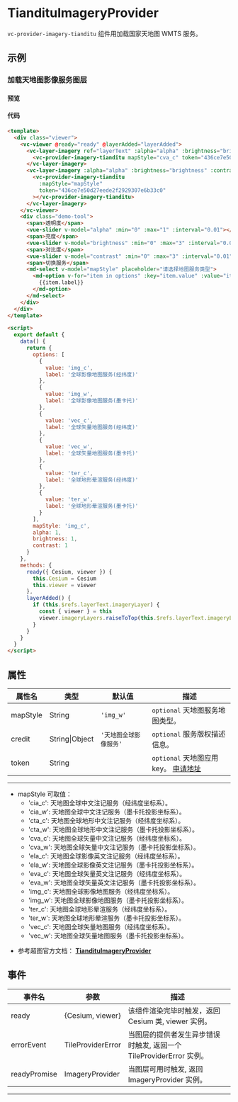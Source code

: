 # TiandituImageryProvider

`vc-provider-imagery-tianditu` 组件用加载国家天地图 WMTS 服务。

## 示例

### 加载天地图影像服务图层

#### 预览

<doc-preview>
  <template>
    <div class="viewer">
      <vc-viewer @ready="ready" @layerAdded="layerAdded">
        <vc-layer-imagery ref="layerText" :alpha="alpha" :brightness="brightness" :contrast="contrast">
          <vc-provider-imagery-tianditu mapStyle="cva_c" token="436ce7e50d27eede2f2929307e6b33c0"></vc-provider-imagery-tianditu>
        </vc-layer-imagery>
        <vc-layer-imagery :alpha="alpha" :brightness="brightness" :contrast="contrast">
          <vc-provider-imagery-tianditu
            :mapStyle="mapStyle"
            token="436ce7e50d27eede2f2929307e6b33c0"
          ></vc-provider-imagery-tianditu>
        </vc-layer-imagery>
      </vc-viewer>
      <div class="demo-tool">
        <span>透明度</span>
        <vue-slider v-model="alpha" :min="0" :max="1" :interval="0.01"></vue-slider>
        <span>亮度</span>
        <vue-slider v-model="brightness" :min="0" :max="3" :interval="0.01"></vue-slider>
        <span>对比度</span>
        <vue-slider v-model="contrast" :min="0" :max="3" :interval="0.01"></vue-slider>
        <span>切换服务</span>
        <md-select v-model="mapStyle" placeholder="请选择地图服务类型">
          <md-option v-for="item in options" :key="item.value" :value="item.value">
            {{item.label}}
          </md-option>
        </md-select>
      </div>
    </div>
  </template>

  <script>
    export default {
      data() {
        return {
          options: [
            {
              value: 'img_c',
              label: '全球影像地图服务(经纬度)'
            },
            {
              value: 'img_w',
              label: '全球影像地图服务(墨卡托)'
            },
            {
              value: 'vec_c',
              label: '全球矢量地图服务(经纬度)'
            },
            {
              value: 'vec_w',
              label: '全球矢量地图服务(墨卡托)'
            },
            {
              value: 'ter_c',
              label: '全球地形晕渲服务(经纬度)'
            },
            {
              value: 'ter_w',
              label: '全球地形晕渲服务(墨卡托)'
            }
          ],
          mapStyle: 'img_c',
          alpha: 1,
          brightness: 1,
          contrast: 1
        }
      },
      methods: {
        ready({ Cesium, viewer }) {
          this.Cesium = Cesium
          this.viewer = viewer
        },
        layerAdded() {
          if (this.$refs.layerText.imageryLayer) {
            const { viewer } = this
            viewer.imageryLayers.raiseToTop(this.$refs.layerText.imageryLayer)
          }
        }
      }
    }
  </script>
</doc-preview>

#### 代码

```html
<template>
  <div class="viewer">
    <vc-viewer @ready="ready" @layerAdded="layerAdded">
      <vc-layer-imagery ref="layerText" :alpha="alpha" :brightness="brightness" :contrast="contrast">
        <vc-provider-imagery-tianditu mapStyle="cva_c" token="436ce7e50d27eede2f2929307e6b33c0"></vc-provider-imagery-tianditu>
      </vc-layer-imagery>
      <vc-layer-imagery :alpha="alpha" :brightness="brightness" :contrast="contrast">
        <vc-provider-imagery-tianditu
          :mapStyle="mapStyle"
          token="436ce7e50d27eede2f2929307e6b33c0"
        ></vc-provider-imagery-tianditu>
      </vc-layer-imagery>
    </vc-viewer>
    <div class="demo-tool">
      <span>透明度</span>
      <vue-slider v-model="alpha" :min="0" :max="1" :interval="0.01"></vue-slider>
      <span>亮度</span>
      <vue-slider v-model="brightness" :min="0" :max="3" :interval="0.01"></vue-slider>
      <span>对比度</span>
      <vue-slider v-model="contrast" :min="0" :max="3" :interval="0.01"></vue-slider>
      <span>切换服务</span>
      <md-select v-model="mapStyle" placeholder="请选择地图服务类型">
        <md-option v-for="item in options" :key="item.value" :value="item.value">
          {{item.label}}
        </md-option>
      </md-select>
    </div>
  </div>
</template>

<script>
  export default {
    data() {
      return {
        options: [
          {
            value: 'img_c',
            label: '全球影像地图服务(经纬度)'
          },
          {
            value: 'img_w',
            label: '全球影像地图服务(墨卡托)'
          },
          {
            value: 'vec_c',
            label: '全球矢量地图服务(经纬度)'
          },
          {
            value: 'vec_w',
            label: '全球矢量地图服务(墨卡托)'
          },
          {
            value: 'ter_c',
            label: '全球地形晕渲服务(经纬度)'
          },
          {
            value: 'ter_w',
            label: '全球地形晕渲服务(墨卡托)'
          }
        ],
        mapStyle: 'img_c',
        alpha: 1,
        brightness: 1,
        contrast: 1
      }
    },
    methods: {
      ready({ Cesium, viewer }) {
        this.Cesium = Cesium
        this.viewer = viewer
      },
      layerAdded() {
        if (this.$refs.layerText.imageryLayer) {
          const { viewer } = this
          viewer.imageryLayers.raiseToTop(this.$refs.layerText.imageryLayer)
        }
      }
    }
  }
</script>
```

## 属性

| 属性名   | 类型           | 默认值                 | 描述                                                                         |
| -------- | -------------- | ---------------------- | ---------------------------------------------------------------------------- |
| mapStyle | String         | `'img_w'`              | `optional` 天地图服务地图类型。                                              |
| credit   | String\|Object | `'天地图全球影像服务'` | `optional` 服务版权描述信息。                                                |
| token    | String         |                        | `optional` 天地图应用 key。 [申请地址](http://lbs.tianditu.gov.cn/home.html) |

---

- mapStyle 可取值：
  - 'cia_c': 天地图全球中文注记服务（经纬度坐标系）。
  - 'cia_w': 天地图全球中文注记服务（墨卡托投影坐标系）。
  - 'cta_c': 天地图全球地形中文注记服务（经纬度坐标系）。
  - 'cta_w': 天地图全球地形中文注记服务（墨卡托投影坐标系）。
  - 'cva_c': 天地图全球矢量中文注记服务（经纬度坐标系）。
  - 'cva_w': 天地图全球矢量中文注记服务（墨卡托投影坐标系）。
  - 'ela_c': 天地图全球影像英文注记服务（经纬度坐标系）。
  - 'ela_w': 天地图全球影像英文注记服务（墨卡托投影坐标系）。
  - 'eva_c': 天地图全球矢量英文注记服务（经纬度坐标系）。
  - 'eva_w': 天地图全球矢量英文注记服务（墨卡托投影坐标系）。
  - 'img_c': 天地图全球影像地图服务（经纬度坐标系）。
  - 'img_w': 天地图全球影像地图服务（墨卡托投影坐标系）。
  - 'ter_c': 天地图全球地形晕渲服务（经纬度坐标系）。
  - 'ter_w': 天地图全球地形晕渲服务（墨卡托投影坐标系）。
  - 'vec_c': 天地图全球矢量地图服务（经纬度坐标系）。
  - 'vec_w': 天地图全球矢量地图服务（墨卡托投影坐标系）。

* 参考超图官方文档： **[TiandituImageryProvider](http://support.supermap.com.cn:8090/webgl/Build/Documentation/TiandituImageryProvider.html)**

## 事件

| 事件名       | 参数              | 描述                                                                |
| ------------ | ----------------- | ------------------------------------------------------------------- |
| ready        | {Cesium, viewer}  | 该组件渲染完毕时触发，返回 Cesium 类, viewer 实例。                 |
| errorEvent   | TileProviderError | 当图层的提供者发生异步错误时触发, 返回一个 TileProviderError 实例。 |
| readyPromise | ImageryProvider   | 当图层可用时触发, 返回 ImageryProvider 实例。                       |

---
